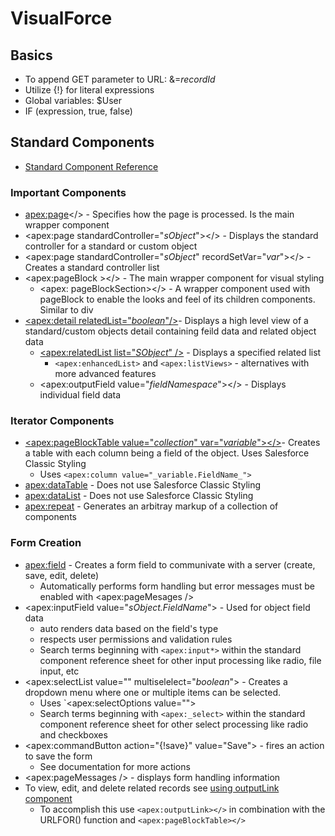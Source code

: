 # VisualForce
## Basics
* To append GET parameter to URL: &=_recordId_
* Utilize {!} for literal expressions
* Global variables: $User
* IF (expression, true, false)

## Standard Components
* [Standard Component Reference](https://developer.salesforce.com/docs/atlas.en-us.224.0.pages.meta/pages/pages_compref.htm?_ga=2.130643531.557902492.1665069460-1334770197.1660755932)

### Important Components
* <apex:page></> - Specifies how the page is processed. Is the main wrapper component
* <apex:page standardController="_sObject_"></> - Displays the standard controller for a standard or custom object
* <apex:page standardController="_sObject_" recordSetVar="_var_"></> - Creates a standard controller list
* <apex:pageBlock ></> - The main wrapper component for visual styling 
  * <apex: pageBlockSection></> - A wrapper component used with pageBlock to enable the looks and feel of its children components. Similar to div
* [<apex:detail relatedList="_boolean_"/>](./images/DetailComponent.png)- Displays a high level view of a standard/custom objects detail containing feild data and related object data
  * [<apex:relatedList list="_SObject_" />](./images/relatedListComponent.png) - Displays a specified related list
    *  `<apex:enhancedList>` and `<apex:listViews>` - alternatives with more advanced features
  * <apex:outputField value="_fieldNamespace_"></> - Displays individual field data
### Iterator Components
* [<apex:pageBlockTable value="_collection_" var="_variable_"></>](./images/pageBlockTable.png)- Creates a table with each column being a field of the object. Uses Salesforce Classic Styling
   * Uses `<apex:column value="_variable.FieldName_">`
* <apex:dataTable> - Does not use Salesforce Classic Styling 
* <apex:dataList> - Does not use Salesforce Classic Styling 
* <apex:repeat> - Generates an arbitray markup of a collection of components

### Form Creation
* [<apex:field>](./images/formAndInputfield.png) - Creates a form field to communivate with a server (create, save, edit, delete)
  *  Automatically performs form handling but error messages must be enabled with <apex:pageMesages />
 * <apex:inputField value="_sObject.FieldName_"> - Used for object field data
    * auto renders data based on the field's type
    * respects user permissions and validation rules
    * Search terms beginning with `<apex:input*>`  within the standard component reference sheet for other input processing like radio, file input, etc
 * <apex:selectList value="" multiselelect="_boolean_"> - Creates a dropdown menu where one or multiple items can be selected.
    * Uses `<apex:selectOptions value="">
    * Search terms beginning with `<apex:_select>` within the standard component reference sheet for other select processing like radio and checkboxes
 * <apex:commandButton action="{!save}" value="Save"> - fires an action to save the form
    *  See documentation for more actions
 * <apex:pageMessages /> - displays form handling information
 * To view, edit, and delete related records see [using outputLink component](./images/formOutputLink.png)
     *  To accomplish this use `<apex:outputLink></>` in combination with the URLFOR() function and `<apex:pageBlockTable></>`
